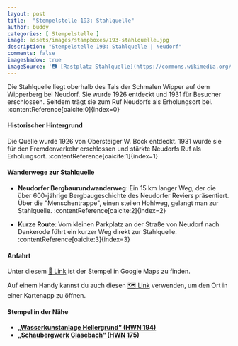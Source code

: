 ```yaml
---
layout: post
title:  "Stempelstelle 193: Stahlquelle"
author: buddy
categories: [ Stempelstelle ]
image: assets/images/stampboxes/193-stahlquelle.jpg
description: "Stempelstelle 193: Stahlquelle | Neudorf"
comments: false
imageshadow: true
imageSource: '📷 [Rastplatz Stahlquelle](https://commons.wikimedia.org/wiki/File:Rastplatz_Stahlquelle.jpg) von <a href="//commons.wikimedia.org/wiki/User:B.Thomas95" title="User:B.Thomas95">Thomas Binder</a> unter Lizenz [CC BY-SA 4.0](https://creativecommons.org/licenses/by-sa/4.0)'
---
```


Die Stahlquelle liegt oberhalb des Tals der Schmalen Wipper auf dem Wipperberg bei Neudorf. Sie wurde 1926 entdeckt und 1931 für Besucher erschlossen. Seitdem trägt sie zum Ruf Neudorfs als Erholungsort bei. :contentReference[oaicite:0]{index=0}

#### Historischer Hintergrund

Die Quelle wurde 1926 von Obersteiger W. Bock entdeckt. 1931 wurde sie für den Fremdenverkehr erschlossen und stärkte Neudorfs Ruf als Erholungsort. :contentReference[oaicite:1]{index=1}

#### Wanderwege zur Stahlquelle

- **Neudorfer Bergbaurundwanderweg**: Ein 15 km langer Weg, der die über 600-jährige Bergbaugeschichte des Neudorfer Reviers präsentiert. Über die "Menschentrappe", einen steilen Hohlweg, gelangt man zur Stahlquelle. :contentReference[oaicite:2]{index=2}

- **Kurze Route**: Vom kleinen Parkplatz an der Straße von Neudorf nach Dankerode führt ein kurzer Weg direkt zur Stahlquelle. :contentReference[oaicite:3]{index=3}

#### Anfahrt

Unter diesem [📍 Link](https://www.google.com/maps/dir/?api=1&origin=&destination=51.60795%2C%2011.13672) ist der Stempel in Google Maps zu finden.

<div class="android-only">
  Auf einem Handy kannst du auch diesen 
  <a href="geo:51.60795,11.13672">🗺️ Link</a> 
  verwenden, um den Ort in einer Kartenapp zu öffnen.
  <p></p>
</div>

#### Stempel in der Nähe

- [**„Wasserkunstanlage Hellergrund“ (HWN 194)**](/stempelstelle-194-wasserkunstanlage-hellergrund)
- [**„Schaubergwerk Glasebach“ (HWN 175)**](/stempelstelle-175-schaubergwerk-glasebach)
